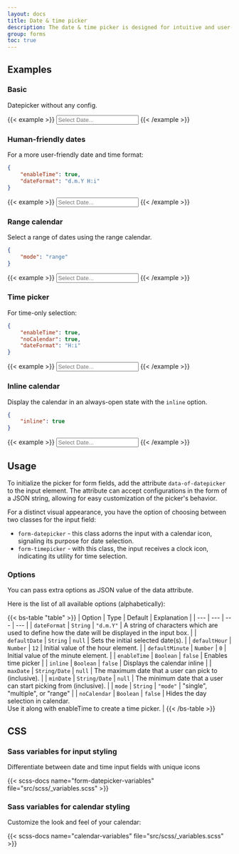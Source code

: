 ```yaml
---
layout: docs
title: Date & time picker
description: The date & time picker is designed for intuitive and user-friendly date and time selection in web forms.
group: forms
toc: true
---
```


## Examples

### Basic

Datepicker without any config.

{{< example >}}
<input type="text" class="form-control form-datepicker" data-of-datepicker placeholder="Select Date...">
{{< /example >}}

### Human-friendly dates

For a more user-friendly date and time format:

```json
{
    "enableTime": true,
    "dateFormat": "d.m.Y H:i"
}
```

{{< example >}}
<input type="text" class="form-control form-datepicker" data-of-datepicker='{"enableTime": true, "dateFormat": "d.m.Y H:i"}' placeholder="Select Date...">
{{< /example >}}

### Range calendar

Select a range of dates using the range calendar.

```json
{
    "mode": "range"
}
```

{{< example >}}
<input type="text" class="form-control form-datepicker" data-of-datepicker='{"mode": "range"}' placeholder="Select Date...">
{{< /example >}}

### Time picker

For time-only selection:

```json
{
    "enableTime": true,
    "noCalendar": true,
    "dateFormat": "H:i"
}
```

{{< example >}}
<input type="text" class="form-control form-timepicker" data-of-datepicker='{"enableTime": true, "noCalendar": true, "dateFormat": "H:i"}' placeholder="Select Date...">
{{< /example >}}

### Inline calendar

Display the calendar in an always-open state with the `inline` option.

```json
{
    "inline": true
}
```

{{< example >}}
<input type="text" class="form-control form-datepicker" data-of-datepicker='{"inline": true}' placeholder="Select Date...">
{{< /example >}}

## Usage
To initialize the picker for form fields, add the attribute `data-of-datepicker` to the input element. The attribute can accept configurations in the form of a JSON string, allowing for easy customization of the picker's behavior.

For a distinct visual appearance, you have the option of choosing between two classes for the input field:

- `form-datepicker` - this class adorns the input with a calendar icon, signaling its purpose for date selection.
- `form-timepicker` - with this class, the input receives a clock icon, indicating its utility for time selection.

### Options

You can pass extra options as JSON value of the data attribute.

Here is the list of all available options (alphabetically):

{{< bs-table "table" >}}
| Option | Type | Default | Explanation |
| --- | --- | --- | --- |
| `dateFormat` | `String` | <span class="text-nowrap">`"d.m.Y"`</span> | A string of characters which are used to define how the date will be displayed in the input box. |
| `defaultDate` | `String` | `null` | Sets the initial selected date(s). |
| `defaultHour` | `Number` | `12` | Initial value of the hour element. |
| `defaultMinute` | `Number` | `0` | Initial value of the minute element. |
| `enableTime` | `Boolean` | `false` | Enables time picker |
| `inline` | `Boolean` | `false` | Displays the calendar inline |
| `maxDate` | `String/Date` | `null` | The maximum date that a user can pick to (inclusive). |
| `minDate` | `String/Date` | `null` | The minimum date that a user can start picking from (inclusive). |
| `mode` | `String` | `"mode"` | "single", "multiple", or "range" |
| `noCalendar` | `Boolean` | `false` | Hides the day selection in calendar.<br>Use it along with enableTime to create a time picker. |
{{< /bs-table >}}

## CSS

### Sass variables for input styling

Differentiate between date and time input fields with unique icons

{{< scss-docs name="form-datepicker-variables" file="src/scss/_variables.scss" >}}

### Sass variables for calendar styling

Customize the look and feel of your calendar:

{{< scss-docs name="calendar-variables" file="src/scss/_variables.scss" >}}
